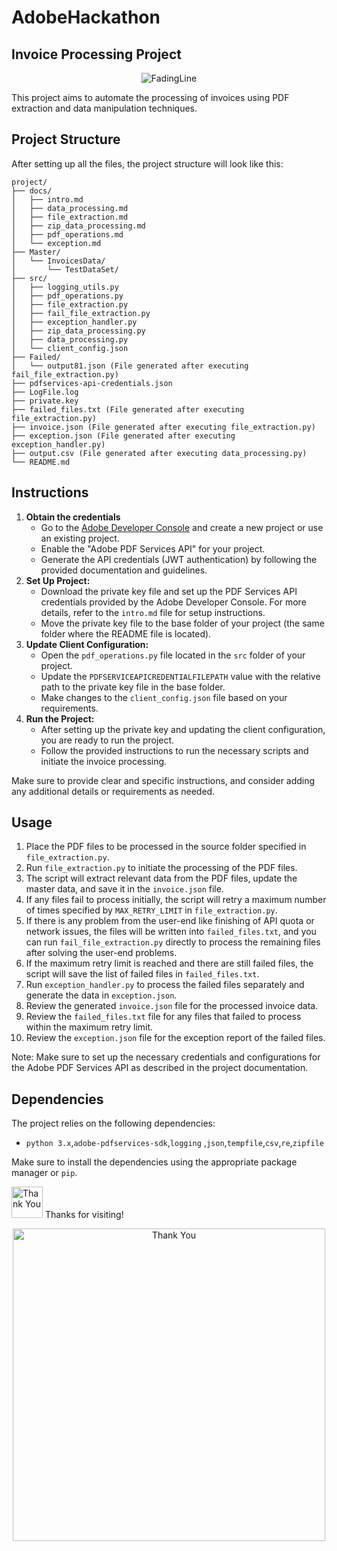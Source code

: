 # AdobeHackathon
## Invoice Processing Project

<p align="center">
  <img src="https://user-images.githubusercontent.com/74038190/212284100-561aa473-3905-4a80-b561-0d28506553ee.gif" alt="FadingLine">
</p>

This project aims to automate the processing of invoices using PDF extraction and data manipulation techniques.

## Project Structure

After setting up all the files, the project structure will look like this:

```
project/
├── docs/
│   ├── intro.md
│   ├── data_processing.md
│   ├── file_extraction.md
│   ├── zip_data_processing.md
│   ├── pdf_operations.md
│   └── exception.md
├── Master/
│   └── InvoicesData/
│       └── TestDataSet/
├── src/
│   ├── logging_utils.py
│   ├── pdf_operations.py
│   ├── file_extraction.py
│   ├── fail_file_extraction.py
│   ├── exception_handler.py
│   ├── zip_data_processing.py
│   ├── data_processing.py
│   └── client_config.json
├── Failed/
│   └── output81.json (File generated after executing fail_file_extraction.py)
├── pdfservices-api-credentials.json
├── LogFile.log
├── private.key
├── failed_files.txt (File generated after executing file_extraction.py)
├── invoice.json (File generated after executing file_extraction.py)
├── exception.json (File generated after executing exception_handler.py)
├── output.csv (File generated after executing data_processing.py)
└── README.md
```

## Instructions
1. **Obtain the credentials**
   - Go to the [Adobe Developer Console](https://console.adobe.io/) and create a new project or use an existing project.
   - Enable the "Adobe PDF Services API" for your project.
   - Generate the API credentials (JWT authentication) by following the provided documentation and guidelines.
2. **Set Up Project:**
   - Download the private key file and set up the PDF Services API credentials provided by the Adobe Developer Console. For more details, refer to the `intro.md` file for setup instructions.
   - Move the private key file to the base folder of your project (the same folder where the README file is located).
3. **Update Client Configuration:**
   - Open the `pdf_operations.py` file located in the `src` folder of your project.
   - Update the `PDFSERVICEAPICREDENTIALFILEPATH` value with the relative path to the private key file in the base folder.
   - Make changes to the `client_config.json` file based on your requirements.
4. **Run the Project:**
   - After setting up the private key and updating the client configuration, you are ready to run the project.
   - Follow the provided instructions to run the necessary scripts and initiate the invoice processing.

Make sure to provide clear and specific instructions, and consider adding any additional details or requirements as needed.

## Usage

1. Place the PDF files to be processed in the source folder specified in `file_extraction.py`.
2. Run `file_extraction.py` to initiate the processing of the PDF files.
3. The script will extract relevant data from the PDF files, update the master data, and save it in the `invoice.json` file.
4. If any files fail to process initially, the script will retry a maximum number of times specified by `MAX_RETRY_LIMIT` in `file_extraction.py`.
5. If there is any problem from the user-end like finishing of API quota or network issues, the files will be written into `failed_files.txt`, and you can run `fail_file_extraction.py` directly to process the remaining files after solving the user-end problems.
6. If the maximum retry limit is reached and there are still failed files, the script will save the list of failed files in `failed_files.txt`.
7. Run `exception_handler.py` to process the failed files separately and generate the data in `exception.json`.
8. Review the generated `invoice.json` file for the processed invoice data.
9. Review the `failed_files.txt` file for any files that failed to process within the maximum retry limit.
10. Review the `exception.json` file for the exception report of the failed files.

Note: Make sure to set up the necessary credentials and configurations for the Adobe PDF Services API as described in the project documentation.

## Dependencies

The project relies on the following dependencies:

- `python 3.x`,`adobe-pdfservices-sdk`,`logging` ,`json`,`tempfile`,`csv`,`re`,`zipfile`

Make sure to install the dependencies using the appropriate package manager or `pip`.
<p>
<img src="https://user-images.githubusercontent.com/74038190/216122041-518ac897-8d92-4c6b-9b3f-ca01dcaf38ee.png" alt="Thank You" height="50">
<span>Thanks for visiting!</span></p>

<p align="center">
  <img src="https://user-images.githubusercontent.com/74038190/212741999-016fddbd-617a-4448-8042-0ecf907aea25.gif" alt="Thank You" height="500">
</p>
